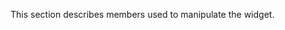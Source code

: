 <!--**
/*-------------------------------------------
    Auto-generated file. Do not modify.
-------------------------------------------

**-->

<!--shortDescription-->
This section describes members used to manipulate the widget.
<!--/shortDescription-->

<!--fullDescription-->

<!--/fullDescription-->